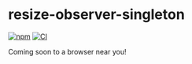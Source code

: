 # resize-observer-singleton

[![npm](https://img.shields.io/npm/v/resize-observer-singleton.svg)](https://npmjs.com/package/resize-observer-singleton)
[![CI](https://github.com/ianduvall/resize-observer-singleton/actions/workflows/ci.yml/badge.svg)](https://github.com/ianduvall/resize-observer-singleton/actions/workflows/ci.yml)

Coming soon to a browser near you!
